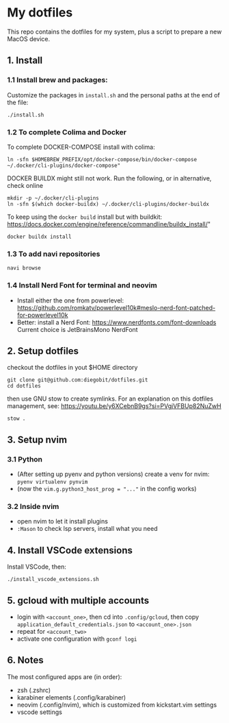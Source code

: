 # My dotfiles

This repo contains the dotfiles for my system, plus a script to prepare a new MacOS device.

## 1. Install

### 1.1 Install brew and packages:

Customize the packages in `install.sh` and the personal paths at the end of the file:
```
./install.sh
```

### 1.2 To complete Colima and Docker
To complete DOCKER-COMPOSE install with colima:

```
ln -sfn $HOMEBREW_PREFIX/opt/docker-compose/bin/docker-compose ~/.docker/cli-plugins/docker-compose"
```

DOCKER BUILDX might still not work. Run the following, or in alternative, check online

```
mkdir -p ~/.docker/cli-plugins
ln -sfn $(which docker-buildx) ~/.docker/cli-plugins/docker-buildx
```

To keep using the `docker build` install but with buildkit:
https://docs.docker.com/engine/reference/commandline/buildx_install/"

```
docker buildx install
```

### 1.3 To add navi repositories

```
navi browse
```

### 1.4 Install Nerd Font for terminal and neovim

- Install either the one from powerlevel:
  https://github.com/romkatv/powerlevel10k#meslo-nerd-font-patched-for-powerlevel10k
- Better: install a Nerd Font: https://www.nerdfonts.com/font-downloads
  Current choice is JetBrainsMono NerdFont

## 2. Setup dotfiles
checkout the dotfiles in yout $HOME directory

```
git clone git@github.com:diegobit/dotfiles.git
cd dotfiles
```

then use GNU stow to create symlinks. For an explanation on this dotfiles management, see:
https://youtu.be/y6XCebnB9gs?si=PVgjVFBUp82NuZwH

```
stow .
```

## 3. Setup nvim

### 3.1 Python
- (After setting up pyenv and python versions) create a venv for nvim: `pyenv virtualenv pynvim`
- (now the `vim.g.python3_host_prog = "..."` in the config works)

### 3.2 Inside nvim
- open nvim to let it install plugins
- `:Mason` to check lsp servers, install what you need

## 4. Install VSCode extensions

Install VSCode, then:

```
./install_vscode_extensions.sh
```

## 5. gcloud with multiple accounts
- login with `<account_one>`, then cd into `.config/gcloud`, then copy `application_default_credentials.json` to `<account_one>.json`
- repeat for `<account_two>`
- activate one configuration with `gconf logi`

## 6. Notes
The most configured apps are (in order):
- zsh (.zshrc)
- karabiner elements (.config/karabiner)
- neovim (.config/nvim), which is customized from kickstart.vim settings
- vscode settings

